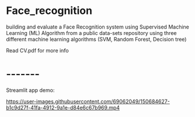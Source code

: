 # Face_recognition
building and evaluate a Face Recognition system using Supervised Machine Learning (ML) Algorithm from a public data-sets repository using three different machine learning algorithms (SVM, Random Forest, Decision tree)

Read CV.pdf for more info

# -------

Streamlit app demo:

https://user-images.githubusercontent.com/69062049/150684627-b1c9d27f-41fa-4912-9a1e-d84e6c67b969.mp4
